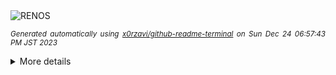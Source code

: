 <div align="justify">
<picture>
    <source media="(prefers-color-scheme: dark)" srcset="https://i.ibb.co/r5xSxjP/output-gif.gif">
    <source media="(prefers-color-scheme: light)" srcset="https://i.ibb.co/r5xSxjP/output-gif.gif">
    <img alt="RENOS" src="https://i.ibb.co/r5xSxjP/output-gif.gif">
</picture>

<sub><i>Generated automatically using [x0rzavi/github-readme-terminal](https://github.com/x0rzavi/github-readme-terminal) on Sun Dec 24 06:57:43 PM JST 2023</i></sub>

<details>
<summary>More details</summary>

</details>
</div>

<!-- Image deletion URL: https://ibb.co/c26H6B5/6d771f56d8284d80e42b1634a9861ebf -->